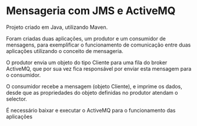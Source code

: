 <h1>Mensageria com JMS e ActiveMQ</h1>

Projeto criado em Java, utilizando Maven.

Foram criadas duas aplicações, um produtor e um consumidor de mensagens, para exemplificar o funcionamento de comunicação entre duas aplicações utilizando o conceito de mensageria.

O produtor envia um objeto do tipo Cliente para uma fila do broker ActiveMQ, que por sua vez fica responsável por enviar esta mensagem para o consumidor.

O consumidor recebe a mensagem (objeto Cliente), e imprime os dados, desde que as propriedades do objeto definidas no produtor atendam o selector.

É necessário baixar e executar o ActiveMQ para o funcionamento das aplicações
